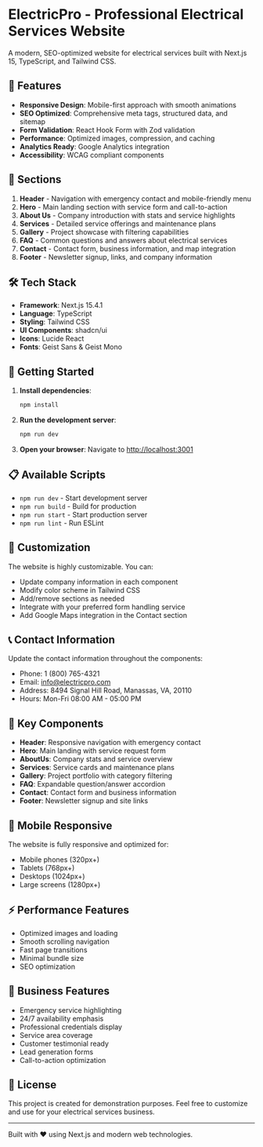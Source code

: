 # ElectricPro - Professional Electrical Services Website

A modern, SEO-optimized website for electrical services built with Next.js 15, TypeScript, and Tailwind CSS.

## 🚀 Features

- **Responsive Design**: Mobile-first approach with smooth animations
- **SEO Optimized**: Comprehensive meta tags, structured data, and sitemap
- **Form Validation**: React Hook Form with Zod validation
- **Performance**: Optimized images, compression, and caching
- **Analytics Ready**: Google Analytics integration
- **Accessibility**: WCAG compliant components

## 📱 Sections

1. **Header** - Navigation with emergency contact and mobile-friendly menu
2. **Hero** - Main landing section with service form and call-to-action
3. **About Us** - Company introduction with stats and service highlights
4. **Services** - Detailed service offerings and maintenance plans
5. **Gallery** - Project showcase with filtering capabilities
6. **FAQ** - Common questions and answers about electrical services
7. **Contact** - Contact form, business information, and map integration
8. **Footer** - Newsletter signup, links, and company information

## 🛠️ Tech Stack

- **Framework**: Next.js 15.4.1
- **Language**: TypeScript
- **Styling**: Tailwind CSS
- **UI Components**: shadcn/ui
- **Icons**: Lucide React
- **Fonts**: Geist Sans & Geist Mono

## 🚀 Getting Started

1. **Install dependencies**:

   ```bash
   npm install
   ```

2. **Run the development server**:

   ```bash
   npm run dev
   ```

3. **Open your browser**:
   Navigate to [http://localhost:3001](http://localhost:3001)

## 📋 Available Scripts

- `npm run dev` - Start development server
- `npm run build` - Build for production
- `npm run start` - Start production server
- `npm run lint` - Run ESLint

## 🎨 Customization

The website is highly customizable. You can:

- Update company information in each component
- Modify color scheme in Tailwind CSS
- Add/remove sections as needed
- Integrate with your preferred form handling service
- Add Google Maps integration in the Contact section

## 📞 Contact Information

Update the contact information throughout the components:

- Phone: 1 (800) 765-4321
- Email: info@electricpro.com
- Address: 8494 Signal Hill Road, Manassas, VA, 20110
- Hours: Mon-Fri 08:00 AM - 05:00 PM

## 🔧 Key Components

- **Header**: Responsive navigation with emergency contact
- **Hero**: Main landing with service request form
- **AboutUs**: Company stats and service overview
- **Services**: Service cards and maintenance plans
- **Gallery**: Project portfolio with category filtering
- **FAQ**: Expandable question/answer accordion
- **Contact**: Contact form and business information
- **Footer**: Newsletter signup and site links

## 📱 Mobile Responsive

The website is fully responsive and optimized for:

- Mobile phones (320px+)
- Tablets (768px+)
- Desktops (1024px+)
- Large screens (1280px+)

## ⚡ Performance Features

- Optimized images and loading
- Smooth scrolling navigation
- Fast page transitions
- Minimal bundle size
- SEO optimization

## 🎯 Business Features

- Emergency service highlighting
- 24/7 availability emphasis
- Professional credentials display
- Service area coverage
- Customer testimonial ready
- Lead generation forms
- Call-to-action optimization

## 📝 License

This project is created for demonstration purposes. Feel free to customize and use for your electrical services business.

---

Built with ❤️ using Next.js and modern web technologies.
